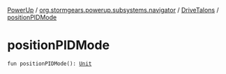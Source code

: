[PowerUp](../../index.md) / [org.stormgears.powerup.subsystems.navigator](../index.md) / [DriveTalons](index.md) / [positionPIDMode](./position-p-i-d-mode.md)

# positionPIDMode

`fun positionPIDMode(): `[`Unit`](https://kotlinlang.org/api/latest/jvm/stdlib/kotlin/-unit/index.html)